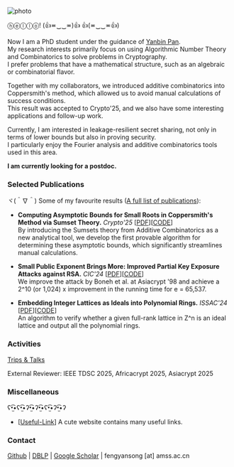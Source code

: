 ![photo](img/climbing.jpg#150 "shadow border right")

ⓗⓔⓛⓛⓞ! (👍≖‿‿≖)👍 👍(≖‿‿≖👍)

Now I am a PhD student under the guidance of [Yanbin Pan](https://mmrc.iss.ac.cn/~yanbinpan/).  
My research interests primarily focus on using Algorithmic Number Theory and Combinatorics to solve problems in Cryptography.  
I prefer problems that have a mathematical structure, such as an algebraic or combinatorial flavor.  

Together with my collaborators, we introduced additive combinatorics into Coppersmith's method, which allowed us to avoid manual calculations of success conditions.  
This result was accepted to Crypto'25, and we also have some interesting applications and follow-up work.  

Currently, I am interested in leakage-resilient secret sharing, not only in terms of lower bounds but also in proving security.  
I particularly enjoy the Fourier analysis and additive combinatorics tools used in this area.  

**I am currently looking for a postdoc.**



### Selected Publications

ヾ(＾∇＾) Some of my favourite results ([A full list of publications](/publications/)):

- **Computing Asymptotic Bounds for Small Roots in Coppersmith's Method via Sumset Theory.** *Crypto'25* [[PDF](https://eprint.iacr.org/2024/1330)][[CODE](https://github.com/fffmath/AsymptoticBounds)]\
By introducing the Sumsets theory from Additive Combinatorics as a new analytical tool, we develop the first provable algorithm for determining these asymptotic bounds, which significantly streamlines manual calculations. 

- **Small Public Exponent Brings More: Improved Partial Key Exposure Attacks against RSA.** *CIC'24* [[PDF](https://eprint.iacr.org/2024/1329)][[CODE](https://github.com/fffmath/MSBsOfPrivateKeyAttack)]\
We improve the attack by Boneh et al. at Asiacrypt '98 and achieve a 2^10 (or 1,024) x improvement in the running time for e = 65,537.

- **Embedding Integer Lattices as Ideals into  Polynomial Rings.** *ISSAC'24* [[PDF](https://eprint.iacr.org/2024/1041)][[CODE](https://github.com/fffmath/IdentifyIdealLattice)]\
An algorithm to verify whether a given full-rank lattice in Z^n is an ideal lattice and output all the polynomial rings.

### Activities

[Trips & Talks](/trips-talks/)

External Reviewer: IEEE TDSC 2025, Africacrypt 2025, Asiacrypt 2025

### Miscellaneous

ʕ•̫͡•ʕ•̫͡•ʔ•̫͡•ʔ•̫͡•ʕ•̫͡•ʔ•̫͡•ʔ

- [[Useful-Link](https://link.fffmath.com)] A cute website contains many useful links.

### Contact

[Github](https://github.com/fffmath) | [DBLP](https://dblp.org/pid/25/2643-1) | [Google Scholar](https://scholar.google.com/citations?user=mO_Dkx8AAAAJ) | fengyansong [at] amss.ac.cn